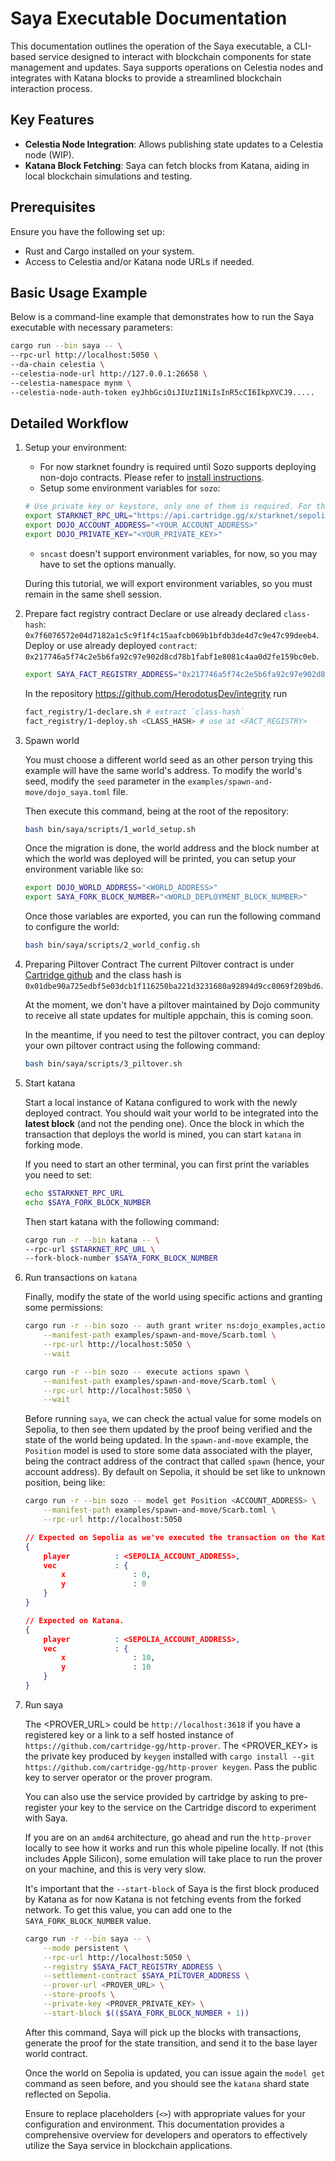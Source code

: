 # Saya Executable Documentation

This documentation outlines the operation of the Saya executable, a CLI-based service designed to interact with blockchain components for state management and updates. Saya supports operations on Celestia nodes and integrates with Katana blocks to provide a streamlined blockchain interaction process.

## Key Features

- **Celestia Node Integration**: Allows publishing state updates to a Celestia node (WIP).
- **Katana Block Fetching**: Saya can fetch blocks from Katana, aiding in local blockchain simulations and testing.

## Prerequisites

Ensure you have the following set up:

- Rust and Cargo installed on your system.
- Access to Celestia and/or Katana node URLs if needed.

## Basic Usage Example

Below is a command-line example that demonstrates how to run the Saya executable with necessary parameters:

```bash
cargo run --bin saya -- \
--rpc-url http://localhost:5050 \
--da-chain celestia \
--celestia-node-url http://127.0.0.1:26658 \
--celestia-namespace mynm \
--celestia-node-auth-token eyJhbGciOiJIUzI1NiIsInR5cCI6IkpXVCJ9.....
```

## Detailed Workflow

1. Setup your environment:
    * For now starknet foundry is required until Sozo supports deploying non-dojo contracts. Please refer to [install instructions](https://foundry-rs.github.io/starknet-foundry/getting-started/installation.html#installation-via-asdf).
    * Setup some environment variables for `sozo`:
    ```bash
    # Use private key or keystore, only one of them is required. For the keystore, please refer to Starkli documentation: https://book.starkli.rs/signers#encrypted-keystores.
    export STARKNET_RPC_URL="https://api.cartridge.gg/x/starknet/sepolia"
    export DOJO_ACCOUNT_ADDRESS="<YOUR_ACCOUNT_ADDRESS>"
    export DOJO_PRIVATE_KEY="<YOUR_PRIVATE_KEY>"
    ```
    * `sncast` doesn't support environment variables, for now, so you may have to set the options manually.

    During this tutorial, we will export environment variables, so you must remain in the same shell session.

2. Prepare fact registry contract
   Declare or use already declared `class-hash`: `0x7f6076572e04d7182a1c5c9f1f4c15aafcb069b1bfdb3de4d7c9e47c99deeb4`.
   Deploy or use already deployed `contract`: `0x217746a5f74c2e5b6fa92c97e902d8cd78b1fabf1e8081c4aa0d2fe159bc0eb`.

   ```bash
   export SAYA_FACT_REGISTRY_ADDRESS="0x217746a5f74c2e5b6fa92c97e902d8cd78b1fabf1e8081c4aa0d2fe159bc0eb"
   ```

   In the repository https://github.com/HerodotusDev/integrity run

    ```bash
    fact_registry/1-declare.sh # extract `class-hash`
    fact_registry/1-deploy.sh <CLASS_HASH> # use at <FACT_REGISTRY>
    ```

3. Spawn world

    You must choose a different world seed as an other person trying this example will have the same world's address. To modify the world's seed, modify the `seed` parameter in the `examples/spawn-and-move/dojo_saya.toml` file.

    Then execute this command, being at the root of the repository:

    ```bash
    bash bin/saya/scripts/1_world_setup.sh
    ```

    Once the migration is done, the world address and the block number at which the world was deployed will be printed,
    you can setup your environment variable like so:
    ```bash
    export DOJO_WORLD_ADDRESS="<WORLD_ADDRESS>"
    export SAYA_FORK_BLOCK_NUMBER="<WORLD_DEPLOYMENT_BLOCK_NUMBER>"
    ```

    Once those variables are exported, you can run the following command to configure the world:
    ```bash
    bash bin/saya/scripts/2_world_config.sh
    ```

4. Preparing Piltover Contract
    The current Piltover contract is under [Cartridge github](https://github.com/cartridge-gg/piltover) and the class hash is `0x01dbe90a725edbf5e03dcb1f116250ba221d3231680a92894d9cc8069f209bd6`.

    At the moment, we don't have a piltover maintained by Dojo community to receive all state updates for multiple
    appchain, this is coming soon.

    In the meantime, if you need to test the piltover contract, you can deploy your own piltover contract using the following command:
    ```bash
    bash bin/saya/scripts/3_piltover.sh
    ```

5. Start katana

    Start a local instance of Katana configured to work with the newly deployed contract. You should wait your world to be integrated into the **latest block** (and not the pending one).
    Once the block in which the transaction that deploys the world is mined, you can start `katana` in forking mode.

    If you need to start an other terminal, you can first print the variables you need to set:
    ```bash
    echo $STARKNET_RPC_URL
    echo $SAYA_FORK_BLOCK_NUMBER
    ```
    Then start katana with the following command:
    ```bash
    cargo run -r --bin katana -- \
    --rpc-url $STARKNET_RPC_URL \
    --fork-block-number $SAYA_FORK_BLOCK_NUMBER
    ```

6. Run transactions on `katana`

    Finally, modify the state of the world using specific actions and granting some permissions:

    ```bash
    cargo run -r --bin sozo -- auth grant writer ns:dojo_examples,actions \
        --manifest-path examples/spawn-and-move/Scarb.toml \
        --rpc-url http://localhost:5050 \
        --wait

    cargo run -r --bin sozo -- execute actions spawn \
        --manifest-path examples/spawn-and-move/Scarb.toml \
        --rpc-url http://localhost:5050 \
        --wait
    ```

    Before running `saya`, we can check the actual value for some models on Sepolia, to then see them updated by the proof being verified and the state of the world being updated.
    In the `spawn-and-move` example, the `Position` model is used to store some data associated with the player,
    being the contract address of the contract that called `spawn` (hence, your account address).
    By default on Sepolia, it should be set like to unknown position, being like:

    ```bash
    cargo run -r --bin sozo -- model get Position <ACCOUNT_ADDRESS> \
        --manifest-path examples/spawn-and-move/Scarb.toml \
        --rpc-url http://localhost:5050
    ```

    ```json
    // Expected on Sepolia as we've executed the transaction on the Katana shard.
    {
        player          : <SEPOLIA_ACCOUNT_ADDRESS>,
        vec             : {
            x               : 0,
            y               : 0
        }
    }

    // Expected on Katana.
    {
        player          : <SEPOLIA_ACCOUNT_ADDRESS>,
        vec             : {
            x               : 10,
            y               : 10
        }
    }
    ```

8. Run saya

    The <PROVER_URL> could be `http://localhost:3618` if you have a registered key or a link to a self hosted instance of `https://github.com/cartridge-gg/http-prover`.
    The <PROVER_KEY> is the private key produced by `keygen` installed with `cargo install --git https://github.com/cartridge-gg/http-prover keygen`. Pass the public key to server operator or the prover program.

    You can also use the service provided by cartridge by asking to pre-register your key to the service on the Cartridge discord to experiment with Saya.

    If you are on an `amd64` architecture, go ahead and run the `http-prover` locally to see how it works and run this whole pipeline locally.
    If not (this includes Apple Silicon), some emulation will take place to run the prover on your machine, and this is very very slow.

    It's important that the `--start-block` of Saya is the first block produced by Katana as for now Katana is not fetching events from the forked network. To get this value, you can add one to the `SAYA_FORK_BLOCK_NUMBER` value.

    ```bash
    cargo run -r --bin saya -- \
        --mode persistent \
        --rpc-url http://localhost:5050 \
        --registry $SAYA_FACT_REGISTRY_ADDRESS \
        --settlement-contract $SAYA_PILTOVER_ADDRESS \
        --prover-url <PROVER_URL> \
        --store-proofs \
        --private-key <PROVER_PRIVATE_KEY> \
        --start-block $(($SAYA_FORK_BLOCK_NUMBER + 1))
    ```

    After this command, Saya will pick up the blocks with transactions, generate the proof for the state transition, and send it to the base layer world contract.

    Once the world on Sepolia is updated, you can issue again the `model get` command as seen before, and you should see the `katana` shard state reflected on Sepolia.

    Ensure to replace placeholders (`<>`) with appropriate values for your configuration and environment. This documentation provides a comprehensive overview for developers and operators to effectively utilize the Saya service in blockchain applications.

